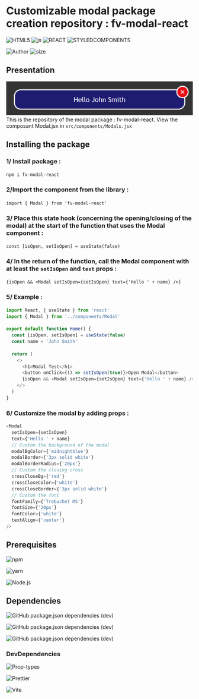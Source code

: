 # Customizable modal package creation repository : fv-modal-react

![HTML5](https://img.shields.io/badge/HTML5-E34F26?style=for-the-badge&logo=html5&logoColor=white)
![js](https://img.shields.io/badge/JavaScript-F7DF1E?style=for-the-badge&logo=javascript&logoColor=black)
![REACT](https://img.shields.io/badge/React-303540?style=for-the-badge&logo=react&logoColor=61DAFB)
![STYLEDCOMPONENTS](https://img.shields.io/badge/Styled--Components-b758ad?style=for-the-badge&logo=styled--components&logoColor=61DAFB)

![Author](<https://img.shields.io/badge/Author-Fabien Varlet-"?style=for-the-badge&color=darkgoldenrod>)
![size](https://img.shields.io/github/repo-size/FABIEN-T/P14-modal-react?style=for-the-badge)

## Presentation

![SNAPSHOT](/src/assets/fv-modal-react.png "Titre de l'image")
This is the repository of the modal package : fv-modal-react.
View the composant Modal.jsx in `src/components/Modals.jsx`

## Installing the package

### 1/ Install package :

`npm i fv-modal-react`

### 2/Import the component from the library :

`import { Modal } from 'fv-modal-react'`

### 3/ Place this state hook (concerning the opening/closing of the modal) at the start of the function that uses the Modal component :

`const [isOpen, setIsOpen] = useState(false)`

### 4/ In the return of the function, call the Modal component with at least the `setIsOpen` and `text` props :

`{isOpen && <Modal setIsOpen={setIsOpen} text={'Hello ' + name} />}`

### 5/ Example :

```js
import React, { useState } from 'react'
import { Modal } from '../components/Modal'

export default function Home() {
  const [isOpen, setIsOpen] = useState(false)
  const name = 'John Smith'

  return (
    <>
      <h1>Modal Test</h1>
      <button onClick={() => setIsOpen(true)}>Open Modal</button>
      {isOpen && <Modal setIsOpen={setIsOpen} text={'Hello ' + name} />}
    </>
  )
}
```

### 6/ Customize the modal by adding props :

```js
<Modal
  setIsOpen={setIsOpen}
  text={'Hello ' + name}
  // Custom the background of the modal
  modalBgColor={'midnightblue'}
  modalBorder={'3px solid white'}
  modalBorderRadius={'20px'}
  // Custom the closing cross
  crossCloseBg={'red'}
  crossCloseColor={'white'}
  crossCloseBorder={'3px solid white'}
  // Custom the font
  fontFamily={'Trebuchet MS'}
  fontSize={'20px'}
  fontColor={'white'}
  textAlign={'center'}
/>
```

## Prerequisites

![npm](https://img.shields.io/badge/npm-9.1.3-%23000000?style=flat-square&logo=npm&logoColor=white)

![yarn](https://img.shields.io/badge/yarn-1.22.19-%232C8EBB?style=flat-square&logo=yarn&logoColor=white)

![Node.js](https://img.shields.io/badge/Node.js-16.14.0-43853D?style=flat-square&logo=node.js&logoColor=white)

## Dependencies

![GitHub package.json dependencies (dev)](https://img.shields.io/github/package-json/dependency-version/FABIEN-T/P14-modal-react/react?label=REACT&logo=react&logoColor=61DAFB&color=303540&style=flat-square)

![GitHub package.json dependencies (dev)](https://img.shields.io/github/package-json/dependency-version/FABIEN-T/P14-modal-react/react-dom?label=REACT-DOM&logo=react&logoColor=61DAFB&color=303540&style=flat-square)

![GitHub package.json dependencies (dev)](https://img.shields.io/github/package-json/dependency-version/FABIEN-T/P14-modal-react/styled-components?label=Styled-Components&logo=styled-components&logoColor=b758ad&color=b758ad&style=flat-square)

### DevDependencies

<!-- ![GitHub package.json devDependencies version (dev)](https://img.shields.io/github/package-json/devDependency-version/FABIEN-T/P14-modal-react/prop-types?label=Prop-types&color=303540&style=flat-square) -->

![Prop-types](https://img.shields.io/badge/Prettier-^2.8.2-blue?style=flat-square)

![Prettier](https://img.shields.io/badge/Prettier-^15.8.1-blue?style=flat-square)

![Vite](https://img.shields.io/badge/Vite-^4.3.5-blue?style=flat-square)

<br>
<br>
